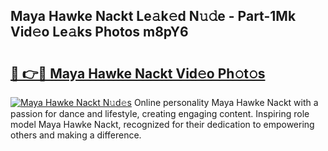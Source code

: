 ## Maya Hawke Nackt Le𝚊k𝚎d N𝚞𝚍e - Part-1Mk Vid𝚎o Le𝚊ks Photos m8pY6

# <h2><a href="http://fb1qih.evod.top/?m=Maya+Hawke+Nackt">🔗 👉🔴 Maya Hawke Nackt Vid𝚎o Ph𝚘t𝚘s</a></h2>

[![Maya Hawke Nackt N𝚞d𝚎s](https://i.imgur.com/8V9OHl7.gif)](http://fb1qih.evod.top/?m=Maya+Hawke+Nackt)
Online personality Maya Hawke Nackt with a passion for dance and lifestyle, creating engaging content. Inspiring role model Maya Hawke Nackt, recognized for their dedication to empowering others and making a difference. 
